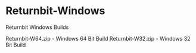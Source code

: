# Returnbit-Windows
Returnbit Windows Builds

Returnbit-W64.zip - Windows 64 Bit Build
Returnbit-W32.zip - Windows 32 Bit Build
